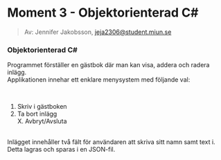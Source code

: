 # Moment 3 - Objektorienterad C#
> Av: Jennifer Jakobsson, jeja2306@student.miun.se

### Objektorienterad C# 

Programmet förställer en gästbok där man kan visa, addera och radera inlägg.
<br>
Applikationen innehar ett enklare menysystem med följande val: 

 <br>

 1. Skriv i gästboken
 2. Ta bort inlägg<br>X. Avbryt/Avsluta
<br>
Inlägget innehåller två fält för användaren att skriva sitt namn samt text i. Detta lagras och sparas i en JSON-fil.
